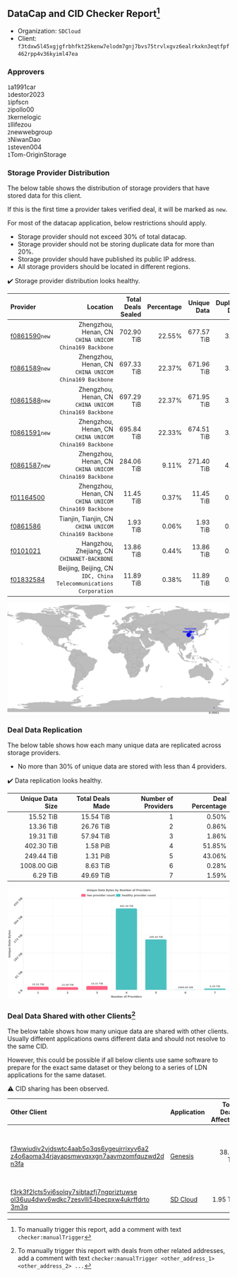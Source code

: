## DataCap and CID Checker Report[^1]
 - Organization: `SDCloud`
 - Client: `f3tdxw5l45xgjgfrbhfkt25kenw7elodm7gnj7bvs75trvlxgvz6ealrkxkn3eqtfpf462rpp4v36kyiml47ea`
### Approvers
`1`a1991car<br/>`1`destor2023<br/>`1`ipfscn<br/>`2`ipollo00<br/>`3`kernelogic<br/>`1`llifezou<br/>`2`newwebgroup<br/>`3`NiwanDao<br/>`1`steven004<br/>`1`Tom-OriginStorage

### Storage Provider Distribution
The below table shows the distribution of storage providers that have stored data for this client.

If this is the first time a provider takes verified deal, it will be marked as `new`.

For most of the datacap application, below restrictions should apply.
 - Storage provider should not exceed 30% of total datacap.
 - Storage provider should not be storing duplicate data for more than 20%.
 - Storage provider should have published its public IP address.
 - All storage providers should be located in different regions.

✔️ Storage provider distribution looks healthy.

| Provider                                                  |                                                             Location | Total Deals Sealed | Percentage | Unique Data | Duplicate Deals |
| :-------------------------------------------------------- | -------------------------------------------------------------------: | -----------------: | ---------: | ----------: | --------------: |
| [f0861590](https://filfox.info/en/address/f0861590)`new`  |            Zhengzhou, Henan, CN<br/>`CHINA UNICOM China169 Backbone` |         702.90 TiB |     22.55% |  677.57 TiB |           3.60% |
| [f0861589](https://filfox.info/en/address/f0861589)`new`  |            Zhengzhou, Henan, CN<br/>`CHINA UNICOM China169 Backbone` |         697.33 TiB |     22.37% |  671.96 TiB |           3.64% |
| [f0861588](https://filfox.info/en/address/f0861588)`new`  |            Zhengzhou, Henan, CN<br/>`CHINA UNICOM China169 Backbone` |         697.29 TiB |     22.37% |  671.95 TiB |           3.63% |
| [f0861591](https://filfox.info/en/address/f0861591)`new`  |            Zhengzhou, Henan, CN<br/>`CHINA UNICOM China169 Backbone` |         695.84 TiB |     22.33% |  674.51 TiB |           3.07% |
| [f0861587](https://filfox.info/en/address/f0861587)`new`  |            Zhengzhou, Henan, CN<br/>`CHINA UNICOM China169 Backbone` |         284.06 TiB |      9.11% |  271.40 TiB |           4.45% |
| [f01164500](https://filfox.info/en/address/f01164500)     |            Zhengzhou, Henan, CN<br/>`CHINA UNICOM China169 Backbone` |          11.45 TiB |      0.37% |   11.45 TiB |           0.00% |
| [f0861586](https://filfox.info/en/address/f0861586)       |            Tianjin, Tianjin, CN<br/>`CHINA UNICOM China169 Backbone` |           1.93 TiB |      0.06% |    1.93 TiB |           0.00% |
| [f0101021](https://filfox.info/en/address/f0101021)       |                       Hangzhou, Zhejiang, CN<br/>`CHINANET-BACKBONE` |          13.86 TiB |      0.44% |   13.86 TiB |           0.00% |
| [f01832584](https://filfox.info/en/address/f01832584)     | Beijing, Beijing, CN<br/>`IDC, China Telecommunications Corporation` |          11.89 TiB |      0.38% |   11.89 TiB |           0.00% |

<img src="https://raw.githubusercontent.com/data-preservation-programs/filplus-checker-assets/main/filecoin-project/filecoin-plus-large-datasets/issues/260/1688698099517.png"/>

### Deal Data Replication
The below table shows how each many unique data are replicated across storage providers.

- No more than 30% of unique data are stored with less than 4 providers.

✔️ Data replication looks healthy.

| Unique Data Size | Total Deals Made | Number of Providers | Deal Percentage |
| ---------------: | ---------------: | ------------------: | --------------: |
|        15.52 TiB |        15.54 TiB |                   1 |           0.50% |
|        13.36 TiB |        26.76 TiB |                   2 |           0.86% |
|        19.31 TiB |        57.94 TiB |                   3 |           1.86% |
|       402.30 TiB |         1.58 PiB |                   4 |          51.85% |
|       249.44 TiB |         1.31 PiB |                   5 |          43.06% |
|      1008.00 GiB |         8.63 TiB |                   6 |           0.28% |
|         6.29 TiB |        49.69 TiB |                   7 |           1.59% |

<img src="https://raw.githubusercontent.com/data-preservation-programs/filplus-checker-assets/main/filecoin-project/filecoin-plus-large-datasets/issues/260/1688698100226.png"/>

### Deal Data Shared with other Clients[^3]
The below table shows how many unique data are shared with other clients.
Usually different applications owns different data and should not resolve to the same CID.

However, this could be possible if all below clients use same software to prepare for the exact same dataset or they belong to a series of LDN applications for the same dataset.

⚠️ CID sharing has been observed.

| Other Client                                                                                                                                                                                                              | Application                                                                                 | Total Deals Affected | Unique CIDs | Approvers                                                                                                       |
| :------------------------------------------------------------------------------------------------------------------------------------------------------------------------------------------------------------------------ | :------------------------------------------------------------------------------------------ | -------------------: | ----------: | :-------------------------------------------------------------------------------------------------------------- |
| [f3wwiudiv2vjdswtc4aab5o3qs6ygeujrrixyv6a2<br/>z4o6aoma34rjayapsmwvqxxgn7aavmzomfquzwd2d<br/>n3fa](https://filfox.info/en/address/f3wwiudiv2vjdswtc4aab5o3qs6ygeujrrixyv6a2z4o6aoma34rjayapsmwvqxxgn7aavmzomfquzwd2dn3fa) | [Genesis](https://github.com/filecoin-project/filecoin-plus-client-onboarding/issues/1700)  |            38.78 TiB |       6,890 | `1`Aifabot-Cloud<br/>`1`AthSmith<br/>`2`BobbyChoii<br/>`1`Casey-PG<br/>`1`Meibuy<br/>`1`Suyanj<br/>`2`TakiChain |
| [f3rk3f2lcts5vi6solqy7sibtazfj7ngpriztuwse<br/>ol36uu4dwv6wdkc7zesvlli54becpxw4ukrffdrto<br/>3m3q](https://filfox.info/en/address/f3rk3f2lcts5vi6solqy7sibtazfj7ngpriztuwseol36uu4dwv6wdkc7zesvlli54becpxw4ukrffdrto3m3q) | [SD Cloud](https://github.com/filecoin-project/filecoin-plus-client-onboarding/issues/1374) |             1.95 TiB |         250 |                                                                                                                 |

[^1]: To manually trigger this report, add a comment with text `checker:manualTrigger`

[^2]: Deals from those addresses are combined into this report as they are specified with `checker:manualTrigger`

[^3]: To manually trigger this report with deals from other related addresses, add a comment with text `checker:manualTrigger <other_address_1> <other_address_2> ...`
